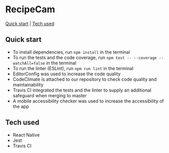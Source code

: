 # RecipeCam
[Quick start](#quick-start) | [Tech used](#tech-used)
## Quick start
- To install dependencies, run ```npm install``` in the terminal
- To run the tests and the code coverage, run ```npm test -- --coverage --watchAll=false``` in the terminal
- To run the linter (ESLint), run ```npm run lint``` in the terminal
- EditorConfig was used to increase the code quality
- CodeClimate is attached to our repository to check code quality and maintainability
- Travis CI integrated the tests and the linter to supply an additional safeguard when merging to master
- A mobile accessibility checker was used to increase the accessibility of the app
## Tech used
- React Native
- Jest
- Travis CI